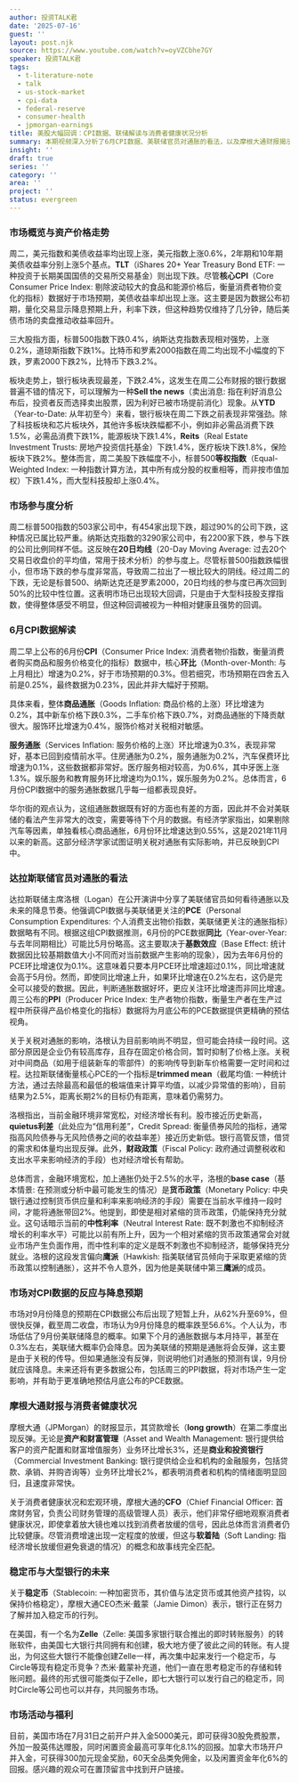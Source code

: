 ```yaml
---
author: 投资TALK君
date: '2025-07-16'
guest: ''
layout: post.njk
source: https://www.youtube.com/watch?v=oyVZCbhe7GY
speaker: 投资TALK君
tags:
  - t-literature-note
  - talk
  - us-stock-market
  - cpi-data
  - federal-reserve
  - consumer-health
  - jpmorgan-earnings
title: 美股大幅回调：CPI数据、联储解读与消费者健康状况分析
summary: 本期视频深入分析了6月CPI数据、美联储官员对通胀的看法，以及摩根大通财报揭示的消费者健康状况和市场反应，探讨了降息预期与关税影响。
insight: ''
draft: true
series: ''
category: ''
area: ''
project: ''
status: evergreen
---
```

### 市场概览与资产价格走势

周二，美元指数和美债收益率均出现上涨，美元指数上涨0.6%，2年期和10年期美债收益率分别上涨5个基点。**TLT**（iShares 20+ Year Treasury Bond ETF: 一种投资于长期美国国债的交易所交易基金）则出现下跌。尽管**核心CPI**（Core Consumer Price Index: 剔除波动较大的食品和能源价格后，衡量消费者物价变化的指标）数据好于市场预期，美债收益率却出现上涨。这主要是因为数据公布初期，量化交易显示降息预期上升，利率下跌，但这种趋势仅维持了几分钟，随后美债市场的卖盘推动收益率回升。

三大股指方面，标普500指数下跌0.4%，纳斯达克指数表现相对强势，上涨0.2%，道琼斯指数下跌1%。比特币和罗素2000指数在周二均出现不小幅度的下跌，罗素2000下跌2%，比特币下跌3.2%。

板块走势上，银行板块表现最差，下跌2.4%，这发生在周二公布财报的银行数据普遍不错的情况下，可以理解为一种**Sell the news**（卖出消息: 指在利好消息公布后，投资者反而选择卖出股票，因为利好已被市场提前消化）现象。从**YTD**（Year-to-Date: 从年初至今）来看，银行板块在周二下跌之前表现非常强劲。除了科技板块和芯片板块外，其他许多板块跌幅都不小，例如非必需品消费下跌1.5%，必需品消费下跌1%，能源板块下跌1.4%，**Reits**（Real Estate Investment Trusts: 房地产投资信托基金）下跌1.4%，医疗板块下跌1.8%，保险板块下跌2%。整体而言，周二美股下跌幅度不小，标普500**等权指数**（Equal-Weighted Index: 一种指数计算方法，其中所有成分股的权重相等，而非按市值加权）下跌1.4%，而大型科技股却上涨0.4%。

### 市场参与度分析

周二标普500指数的503家公司中，有454家出现下跌，超过90%的公司下跌，这种情况已属比较严重。纳斯达克指数的3290家公司中，有2200家下跌，参与下跌的公司比例同样不低。这反映在**20日均线**（20-Day Moving Average: 过去20个交易日收盘价的平均值，常用于技术分析）的参与度上。尽管标普500指数跌幅很小，但市场下跌的参与度非常高，导致周二拉出了一根比较大的阴线。经过周二的下跌，无论是标普500、纳斯达克还是罗素2000，20日均线的参与度已再次回到50%的比较中性位置。这表明市场已出现较大回调，只是由于大型科技股支撑指数，使得整体感受不明显，但这种回调被视为一种相对健康且强势的回调。

### 6月CPI数据解读

周二早上公布的6月份**CPI**（Consumer Price Index: 消费者物价指数，衡量消费者购买商品和服务价格变化的指标）数据中，核心**环比**（Month-over-Month: 与上月相比）增速为0.2%，好于市场预期的0.3%。但若细究，市场预期在四舍五入前是0.25%，最终数据为0.23%，因此并非大幅好于预期。

具体来看，整体**商品通胀**（Goods Inflation: 商品价格的上涨）环比增速为0.2%，其中新车价格下跌0.3%，二手车价格下跌0.7%，对商品通胀的下降贡献很大。服饰环比增速为0.4%，服饰价格对关税相对敏感。

**服务通胀**（Services Inflation: 服务价格的上涨）环比增速为0.3%，表现非常好，基本已回到疫情前水平。住房通胀为0.2%，服务通胀为0.2%，汽车保费环比增速为0.1%，这些数据都非常好。医疗服务相对较高，为0.6%，其中牙医上涨1.3%。娱乐服务和教育服务环比增速均为0.1%，娱乐服务为0.2%。总体而言，6月份CPI数据中的服务通胀数据几乎每一组都表现良好。

华尔街的观点认为，这组通胀数据既有好的方面也有差的方面，因此并不会对美联储的看法产生非常大的改变，需要等待下个月的数据。有经济学家指出，如果剔除汽车等因素，单独看核心商品通胀，6月份环比增速达到0.55%，这是2021年11月以来的新高。这部分经济学家试图证明关税对通胀有实际影响，并已反映到CPI中。

### 达拉斯联储官员对通胀的看法

达拉斯联储主席洛根（Logan）在公开演讲中分享了美联储官员如何看待通胀以及未来的降息节奏。他强调CPI数据与美联储更关注的**PCE**（Personal Consumption Expenditures: 个人消费支出物价指数，美联储更关注的通胀指标）数据略有不同。根据这组CPI数据推测，6月份的PCE数据**同比**（Year-over-Year: 与去年同期相比）可能比5月份略高。这主要取决于**基数效应**（Base Effect: 统计数据因比较基期数值大小不同而对当前数据产生影响的现象），因为去年6月份的PCE环比增速仅为0.1%。这意味着只要本月PCE环比增速超过0.1%，同比增速就会高于5月份。然而，即使同比增速上升，如果环比增速在0.2%左右，这仍是完全可以接受的数据。因此，判断通胀数据好坏，更应关注环比增速而非同比增速。周三公布的**PPI**（Producer Price Index: 生产者物价指数，衡量生产者在生产过程中所获得产品价格变化的指标）数据将为月底公布的PCE数据提供更精确的预估视角。

关于关税对通胀的影响，洛根认为目前影响尚不明显，但可能会持续一段时间。这部分原因是企业仍有较高库存，且存在固定价格合同，暂时抑制了价格上涨。关税对中间商品（如用于组装新车的零部件）的影响传导到新车价格需要一定时间和过程。达拉斯联储衡量核心PCE的一个指标是**trimmed mean**（截尾均值: 一种统计方法，通过去除最高和最低的极端值来计算平均值，以减少异常值的影响），目前结果为2.5%，距离长期2%的目标仍有距离，意味着仍需努力。

洛根指出，当前金融环境非常宽松，对经济增长有利。股市接近历史新高，**quietus利差**（此处应为“信用利差”，Credit Spread: 衡量债券风险的指标，通常指高风险债券与无风险债券之间的收益率差）接近历史新低。银行高管反馈，借贷的需求和体量均出现反弹。此外，**财政政策**（Fiscal Policy: 政府通过调整税收和支出水平来影响经济的手段）也对经济增长有帮助。

总体而言，金融环境宽松，加上通胀仍处于2.5%的水平，洛根的**base case**（基本情景: 在预测或分析中最可能发生的情况）是**货币政策**（Monetary Policy: 中央银行通过控制货币供应量和利率来影响经济的手段）需要在当前水平维持一段时间，才能将通胀带回2%。他提到，即使是相对紧缩的货币政策，仍能保持充分就业。这句话暗示当前的**中性利率**（Neutral Interest Rate: 既不刺激也不抑制经济增长的利率水平）可能比以前有所上升，因为一个相对紧缩的货币政策通常会对就业市场产生负面作用，而中性利率的定义是既不刺激也不抑制经济，能够保持充分就业。洛根的这段发言偏向**鹰派**（Hawkish: 指美联储官员倾向于采取更紧缩的货币政策以控制通胀），这并不令人意外，因为他是美联储中第三**鹰派**的成员。

### 市场对CPI数据的反应与降息预期

市场对9月份降息的预期在CPI数据公布后出现了短暂上升，从62%升至69%，但很快反弹，截至周二收盘，市场认为9月份降息的概率跌至56.6%。个人认为，市场低估了9月份美联储降息的概率。如果下个月的通胀数据与本月持平，甚至在0.3%左右，美联储大概率仍会降息。因为美联储的预期是通胀将会反弹，这主要是由于关税的传导。但如果通胀没有反弹，则说明他们对通胀的预测有误，9月份就应该降息。未来还将有更多数据公布，包括周三的PPI数据，将对市场产生一定影响，并有助于更准确地预估月底公布的PCE数据。

### 摩根大通财报与消费者健康状况

摩根大通（JPMorgan）的财报显示，其贷款增长（**long growth**）在第二季度出现反弹。无论是**资产和财富管理**（Asset and Wealth Management: 银行提供给客户的资产配置和财富增值服务）业务环比增长3%，还是**商业和投资银行**（Commercial Investment Banking: 银行提供给企业和机构的金融服务，包括贷款、承销、并购咨询等）业务环比增长2%，都表明消费者和机构的情绪面明显回归，且速度非常快。

关于消费者健康状况和宏观环境，摩根大通的**CFO**（Chief Financial Officer: 首席财务官，负责公司财务管理的高级管理人员）表示，他们非常仔细地观察消费者健康状况，即使拿着放大镜也难以找到消费者放缓的信号，因此总体而言消费者仍比较健康。尽管消费增速出现一定程度的放缓，但这与**软着陆**（Soft Landing: 指经济增长放缓但避免衰退的情况）的概念和故事线完全匹配。

### 稳定币与大型银行的未来

关于**稳定币**（Stablecoin: 一种加密货币，其价值与法定货币或其他资产挂钩，以保持价格稳定），摩根大通CEO杰米·戴蒙（Jamie Dimon）表示，银行正在努力了解并加入稳定币的行列。

在美国，有一个名为**Zelle**（Zelle: 美国多家银行联合推出的即时转账服务）的转账软件，由美国七大银行共同拥有和创建，极大地方便了彼此之间的转账。有人提出，为何这些大银行不能像创建Zelle一样，再次集中起来发行一个稳定币，与Circle等现有稳定币竞争？杰米·戴蒙补充道，他们一直在思考稳定币的存储和转账问题。最终的形式很可能类似于Zelle，即七大银行可以发行自己的稳定币，同时Circle等公司也可以并存，共同服务市场。

### 市场活动与福利

目前，美国市场在7月31日之前开户并入金5000美元，即可获得30股免费股票，外加一股英伟达赠股，同时闲置资金最高可享年化8.1%的回报。加拿大市场开户并入金，可获得300加元现金奖励，60天全品类免佣金，以及闲置资金年化6%的回报。感兴趣的观众可在置顶留言中找到开户链接。
